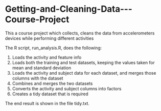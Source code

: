 # Getting-and-Cleaning-Data---Course-Project
This a course project which collects, cleans the data from accelerometers devices while performing different activities

The R script, run_analysis.R, does the following:

1.	Loads the activity and feature info
2.	Loads both the training and test datasets, keeping the values taken for mean and standard deviation
3.	Loads the activity and subject data for each dataset, and merges those columns with the dataset
4.	Combines and merges the two datasets
5.	Converts the activity and subject columns into factors
6.	Creates a tidy dataset that is required


The end result is shown in the file tidy.txt.
